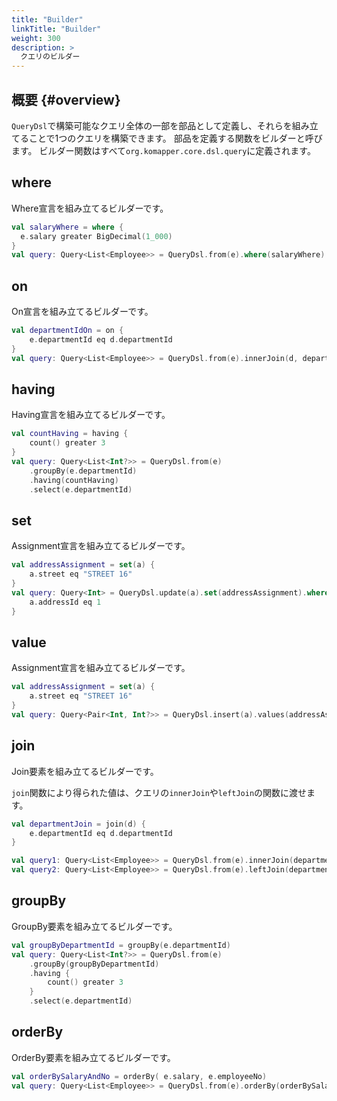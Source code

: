 ```yaml
---
title: "Builder"
linkTitle: "Builder"
weight: 300
description: >
  クエリのビルダー
---
```


## 概要 {#overview}

`QueryDsl`で構築可能なクエリ全体の一部を部品として定義し、それらを組み立てることで1つのクエリを構築できます。
部品を定義する関数をビルダーと呼びます。
ビルダー関数はすべて`org.komapper.core.dsl.query`に定義されます。

## where

Where宣言を組み立てるビルダーです。

```kotlin
val salaryWhere = where {
  e.salary greater BigDecimal(1_000)
}
val query: Query<List<Employee>> = QueryDsl.from(e).where(salaryWhere)
```

## on

On宣言を組み立てるビルダーです。

```kotlin
val departmentIdOn = on {
    e.departmentId eq d.departmentId
}
val query: Query<List<Employee>> = QueryDsl.from(e).innerJoin(d, departmentIdOn)
```

## having

Having宣言を組み立てるビルダーです。

```kotlin
val countHaving = having {
    count() greater 3
}
val query: Query<List<Int?>> = QueryDsl.from(e)
    .groupBy(e.departmentId)
    .having(countHaving)
    .select(e.departmentId)
```

## set

Assignment宣言を組み立てるビルダーです。

```kotlin
val addressAssignment = set(a) {
    a.street eq "STREET 16"
}
val query: Query<Int> = QueryDsl.update(a).set(addressAssignment).where {
    a.addressId eq 1
}
```

## value

Assignment宣言を組み立てるビルダーです。

```kotlin
val addressAssignment = set(a) {
    a.street eq "STREET 16"
}
val query: Query<Pair<Int, Int?>> = QueryDsl.insert(a).values(addressAssignment)
```

## join

Join要素を組み立てるビルダーです。

`join`関数により得られた値は、クエリの`innerJoin`や`leftJoin`の関数に渡せます。

```kotlin
val departmentJoin = join(d) {
    e.departmentId eq d.departmentId
}

val query1: Query<List<Employee>> = QueryDsl.from(e).innerJoin(departmentJoin)
val query2: Query<List<Employee>> = QueryDsl.from(e).leftJoin(departmentJoin)
```

## groupBy

GroupBy要素を組み立てるビルダーです。

```kotlin
val groupByDepartmentId = groupBy(e.departmentId)
val query: Query<List<Int?>> = QueryDsl.from(e)
    .groupBy(groupByDepartmentId)
    .having {
        count() greater 3
    }
    .select(e.departmentId)
```

## orderBy

OrderBy要素を組み立てるビルダーです。

```kotlin
val orderBySalaryAndNo = orderBy( e.salary, e.employeeNo)
val query: Query<List<Employee>> = QueryDsl.from(e).orderBy(orderBySalaryAndNo)
```


